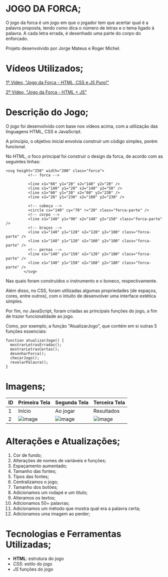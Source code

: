 # JOGO DA FORCA;
O jogo da forca é um jogo em que o jogador tem que acertar qual é a palavra proposta, tendo como dica o número de letras e o tema ligado à palavra. A cada letra errada, é desenhado uma parte do corpo do enforcado.

Projeto desenvolvido por Jorge Mateus e Roger Michel.

# Vídeos Utilizados;

[1º Vídeo, "Jogo da Forca - HTML, CSS e JS Puro!"](https://www.youtube.com/watch?v=KNH_-_esmaI)

[2º Vídeo, "Jogo da Forca - HTML + JS"](https://www.youtube.com/watch?v=F-4zVtms5es)

# Descrição do Jogo;

O jogo foi desenvolvido com base nos vídeos acima, com a utilização das linguagens HTML, CSS e JavaScript.

A princípio, o objetivo inicial envolvia construir um código simples, porém funcional.

No HTML, o foco principal foi construir o design da forca, de acordo com as seguintes linhas:
```
<svg height="250" width="200" class="forca">
          <!-- forca -->
          
          <line x1="60" y1="20" x2="140" y2="20" />
          <line x1="140" y1="20" x2="140" y2="50" />
          <line x1="60" y1="20" x2="60" y2="230" />
          <line x1="20" y1="230" x2="100" y2="230" />

          <!-- cabeça -->
          <circle cx="140" cy="70" r="20" class="forca-parte" />
          <!-- corpo -->
          <line x1="140" y1="90" x2="140" y2="150" class="forca-parte" />
          <!-- braços -->
          <line x1="140" y1="120" x2="120" y2="100" class="forca-parte" />
          <line x1="140" y1="120" x2="160" y2="100" class="forca-parte" />
          <!-- pernas -->
          <line x1="140" y1="150" x2="120" y2="180" class="forca-parte" />
          <line x1="140" y1="150" x2="160" y2="180" class="forca-parte" />
        </svg>
```
Nas quais foram construídos o instrumento e o boneco, respectivamente.

Além disso, no CSS, foram utilizadas algumas propriedades (de espaços, cores, entre outros), com o intuito de desenvolver uma interface estética simples.

Por fim, no JavaScript, foram criadas as principais funções do jogo, a fim de trazer funcionalidade ao jogo.

Como, por exemplo, a função "AtualizarJogo", que contém em si outras 5 funções essenciais:
```
function atualizarJogo() {
  mostrarLetrasErradas();
  mostrarLetrasCertas();
  desenharForca();
  checarJogo();
  revelarPalavra();
}
```

# Imagens;

| ID | Primeira Tela | Segunda Tela | Terceira Tela |
|----|---------------|--------------|---------------|
| 1  |   Início      |   Ao jogar   |   Resultados  |
| 2  | ![image](https://user-images.githubusercontent.com/100212322/162653004-715751dc-a60b-4dc6-810f-bba006ccc6e8.png) | ![image](https://user-images.githubusercontent.com/100212322/162653142-251f03bf-91b9-46f6-b4d8-a474f6abdfd4.png) | ![image](https://user-images.githubusercontent.com/100212322/162653195-6a8c68c9-54eb-4685-871a-c6aafc21e622.png) |
 
# Alterações e Atualizações;

1. Cor de fundo;
2. Alterações de nomes de variáveis e funções;
3. Espaçamento aumentado;
4. Tamanho das fontes;
5. Tipos das fontes;
6. Centralizamos o jogo;
7. Tamanho dos botões;
8. Adicionamos um rodapé e um título;
9. Alteramos os textos;
10. Adicionamos 50+ palavras;
11. Adicionamos um método que mostra qual era a palavra certa;
12. Adicionamos uma imagem ao perder;

# Tecnologias e Ferramentas Utilizadas;
- **HTML**: estrutura do jogo
- _CSS_: estilo do jogo
- *_JS_* funções do jogo
